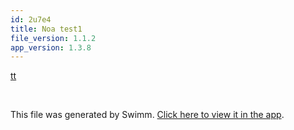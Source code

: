 ```yaml
---
id: 2u7e4
title: Noa test1
file_version: 1.1.2
app_version: 1.3.8
---
```


[tt](tt.4cyq6.sw.md)

<br/>

This file was generated by Swimm. [Click here to view it in the app](https://app.swimm.io/repos/Z2l0aHViJTNBJTNBc2hhdWwtdGVzdCUzQSUzQVNoYXVsQW1yYW5T/docs/2u7e4).
